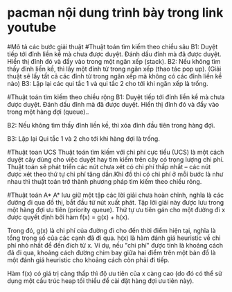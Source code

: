 # pacman nội dung trình bày trong link youtube
#Mô tả các bước giải thuật
#Thuật toán tìm kiếm theo chiều sâu 
B1: Duyệt tiếp tới đỉnh liền kề mà chưa được duyệt. Đánh dấu đỉnh mà đã được duyệt. Hiển thị đỉnh đó và đẩy vào trong một ngăn xếp (stack).
B2: Nếu không tìm thấy đỉnh liền kề, thì lấy một đỉnh từ trong ngăn xếp (thao tác pop up). (Giải thuật sẽ lấy tất cả các đỉnh từ trong ngăn xếp mà không có các đỉnh liền kề nào)
B3: Lặp lại các qui tắc 1 và qui tắc 2 cho tới khi ngăn xếp là trống.

#Thuật toán tìm kiếm theo chiều rộng
B1: Duyệt tiếp tới đỉnh liền kề mà chưa được duyệt. Đánh dấu đỉnh mà đã được duyệt. Hiển thị đỉnh đó và đẩy vào trong một hàng đợi (queue)..

B2: Nếu không tìm thấy đỉnh liền kề, thì xóa đỉnh đầu tiên trong hàng đợi.

B3: Lặp lại Qui tắc 1 và 2 cho tới khi hàng đợi là trống.

#Thuật toan UCS
Thuật toán tìm kiếm với chi phí cực tiểu (UCS) là một cách duyệt cây dùng cho việc duyệt hay tìm kiếm trên cây có trọng lượng chi phí. Thuật toán sẽ phát triển các nút chưa xét có chi phí thấp nhất – các nút được xét theo thứ tự chi phí tăng dần.Khi đồ thi có chi phí ở mỗi bước là như nhau thì thuật toán trở thành phương pháp tìm kiếm theo chiều rông.

#Thuật toán A*
A* lưu giữ một tập các lời giải chưa hoàn chỉnh, nghĩa là các đường đi qua đồ thị, bắt đầu từ nút xuất phát. Tập lời giải này được lưu trong một hàng đợi ưu tiên (priority queue). Thứ tự ưu tiên gán cho một đường đi x được quyết định bởi hàm f(x) = g(x) + h(x).

Trong đó, g(x) là chi phí của đường đi cho đến thời điểm hiện tại, nghĩa là tổng trọng số của các cạnh đã đi qua. h(x) là hàm đánh giá heuristic về chi phí nhỏ nhất để đến đích từ x. Ví dụ, nếu "chi phí" được tính là khoảng cách đã đi qua, khoảng cách đường chim bay giữa hai điểm trên một bản đồ là một đánh giá heuristic cho khoảng cách còn phải đi tiếp.

Hàm f(x) có giá trị càng thấp thì độ ưu tiên của x càng cao (do đó có thể sử dụng một cấu trúc heap tối thiểu để cài đặt hàng đợi ưu tiên này).
